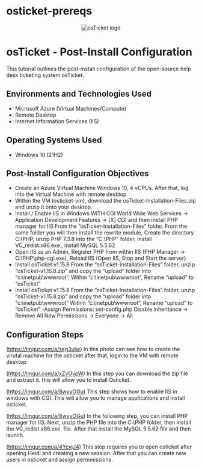# osticket-prereqs
<p align="center">
<img src="https://i.imgur.com/Clzj7Xs.png" alt="osTicket logo"/>
</p>

<h1>osTicket - Post-Install Configuration</h1>
This tutorial outlines the post-install configuration of the open-source help desk ticketing system osTicket.<br />



<h2>Environments and Technologies Used</h2>

- Microsoft Azure (Virtual Machines/Compute)
- Remote Desktop
- Internet Information Services (IIS)

<h2>Operating Systems Used </h2>

- Windows 10</b> (21H2)

<h2>Post-Install Configuration Objectives</h2>

- Create an Azure Virtual Machine Windows 10, 4 vCPUs. After that, log into the Virtual Machine with remote desktop
- Within the VM (osticket-vm), download the osTicket-Installation-Files.zip and unzip it onto your desktop. 
- Install / Enable IIS in Windows WITH CGI
World Wide Web Services -> Application Development Features -> [X] CGI and then install PHP manager for IIS From the “osTicket-Installation-Files” folder. From the same folder you will then install the rewrite module,  Create the directory C:\PHP, unzip PHP 7.3.8 into the “C:\PHP” folder, install VC_redist.x86.exe., install MySQL 5.5.62
- Open IIS as an Admin, Register PHP from within IIS (PHP Manager -> C:\PHP\php-cgi.exe), Reload IIS (Open IIS, Stop and Start the server)
- Install osTicket v1.15.8
From the “osTicket-Installation-Files” folder, unzip “osTicket-v1.15.8.zip” and copy the “upload” folder into “c:\inetpub\wwwroot”, Within “c:\inetpub\wwwroot”, Rename “upload” to “osTicket”
- Install osTicket v1.15.8
From the “osTicket-Installation-Files” folder, unzip “osTicket-v1.15.8.zip” and copy the “upload” folder into “c:\inetpub\wwwroot”
Within “c:\inetpub\wwwroot”, Rename “upload” to “osTicket”
-Assign Permissions: ost-config.php
Disable inheritance -> Remove All
New Permissions -> Everyone -> All

<h2>Configuration Steps</h2>

(https://imgur.com/a/seg3uIw)
In this photo can see how to create the virutal machine for the osticket after that, login to the VM with remote desktop 

(https://imgur.com/a/xZvOvpW)
In this step you can download the zip file and extract it. this will allow you to install Osticket.

(https://imgur.com/a/8wyyOGu)
This step shows how to enable IIS in windows with CGI. This will allow you to manage applications and install osticket.

(https://imgur.com/a/8wyyOGu)
In the following step, you can install PHP manager for IIS. Next, unzip the PHP file into the C:\PHP folder, then install the VC_redist.x86.exe. file. After that install the  MySQL 5.5.62 file and then launch. 

(https://imgur.com/a/4YcyjJ4)
This step requires you to open osticket after opening Heidi and creating a new session. After that you can create new users in osticket and assign permmissions.


